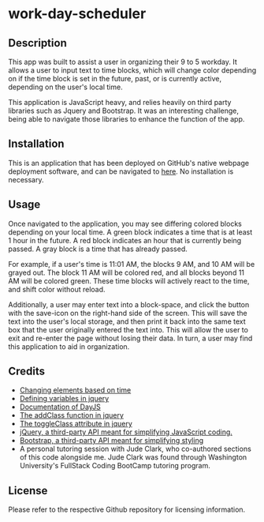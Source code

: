 # work-day-scheduler

## Description
This app was built to assist a user in organizing their 9 to 5 workday. It allows a user to input text to time blocks, which will change color depending on if the time block is set in the future, past, or is currently active, depending on the user's local time. 

This application is JavaScript heavy, and relies heavily on third party libraries such as Jquery and Bootstrap. It was an interesting challenge, being able to navigate those libraries to enhance the function of the app. 

## Installation
This is an application that has been deployed on GitHub's native webpage deployment software, and can be navigated to [here](https://andmell.github.io/work-day-scheduler/). No installation is necessary.

## Usage
Once navigated to the application, you may see differing colored blocks depending on your local time. A green block indicates a time that is at least 1 hour in the future. A red block indicates an hour that is currently being passed. A gray block is a time that has already passed.

For example, if a user's time is 11:01 AM, the blocks 9 AM, and 10 AM will be grayed out. The block 11 AM will be colored red, and all blocks beyond 11 AM will be colored green. These time blocks will actively react to the time, and shift color without reload.

Additionally, a user may enter text into a block-space, and click the button with the save-icon on the right-hand side of the screen. This will save the text into the user's local storage, and then print it back into the same text box that the user originally entered the text into. This will allow the user to exit and re-enter the page without losing their data. In turn, a user may find this application to aid in organization.

## Credits
- [Changing elements based on time](https://stackoverflow.com/questions/40759946/change-element-based-on-time)
- [Defining variables in jquery](https://stackoverflow.com/questions/1418613/how-to-define-variable-in-jquery)
- [Documentation of DayJS](https://day.js.org/docs/en/installation/installation)
- [The addClass function in jquery](https://api.jquery.com/addclass/)
- [The toggleClass attribute in jquery](https://api.jquery.com/toggleclass/)
- [jQuery, a third-party API meant for simplifying JavaScript coding.](https://jquery.com/)
- [Bootstrap, a third-party API meant for simplifying styling](https://getbootstrap.com/docs/5.1/getting-started/introduction/)
- A personal tutoring session with Jude Clark, who co-authored sections of this code alongside me. Jude Clark was found through Washington University's FullStack Coding BootCamp tutoring program. 

## License
Please refer to the respective Github repository for licensing information.